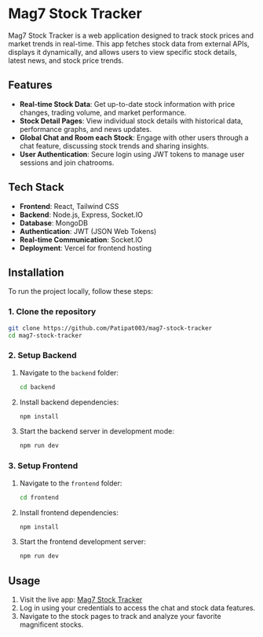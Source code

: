 
# Mag7 Stock Tracker

Mag7 Stock Tracker is a web application designed to track stock prices and market trends in real-time. This app fetches stock data from external APIs, displays it dynamically, and allows users to view specific stock details, latest news, and stock price trends.

## Features

- **Real-time Stock Data**: Get up-to-date stock information with price changes, trading volume, and market performance.
- **Stock Detail Pages**: View individual stock details with historical data, performance graphs, and news updates.
- **Global Chat and Room each Stock**: Engage with other users through a chat feature, discussing stock trends and sharing insights.
- **User Authentication**: Secure login using JWT tokens to manage user sessions and join chatrooms.

## Tech Stack

- **Frontend**: React, Tailwind CSS
- **Backend**: Node.js, Express, Socket.IO
- **Database**: MongoDB
- **Authentication**: JWT (JSON Web Tokens)
- **Real-time Communication**: Socket.IO
- **Deployment**: Vercel for frontend hosting

## Installation

To run the project locally, follow these steps:

### 1. Clone the repository
```bash
git clone https://github.com/Patipat003/mag7-stock-tracker
cd mag7-stock-tracker
```

### 2. Setup Backend

1. Navigate to the `backend` folder:
    ```bash
    cd backend
    ```

2. Install backend dependencies:
    ```bash
    npm install
    ```

3. Start the backend server in development mode:
    ```bash
    npm run dev
    ```

### 3. Setup Frontend

1. Navigate to the `frontend` folder:
    ```bash
    cd frontend
    ```

2. Install frontend dependencies:
    ```bash
    npm install
    ```

3. Start the frontend development server:
    ```bash
    npm run dev
    ```

## Usage

1. Visit the live app: [Mag7 Stock Tracker](https://mag7-stock-tracker-dgqz.vercel.app/)
2. Log in using your credentials to access the chat and stock data features.
3. Navigate to the stock pages to track and analyze your favorite magnificent stocks.


